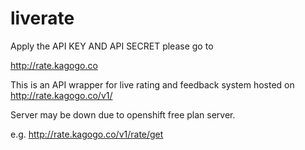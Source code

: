 liverate
========
Apply the API KEY AND API SECRET please go to 

http://rate.kagogo.co


This is an API wrapper for live rating and feedback system hosted on http://rate.kagogo.co/v1/

Server may be down due to openshift free plan server.

e.g. http://rate.kagogo.co/v1/rate/get
